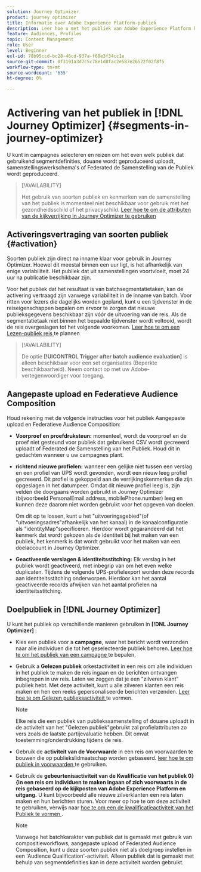 ```yaml
---
solution: Journey Optimizer
product: journey optimizer
title: Informatie over Adobe Experience Platform-publiek
description: Leer hoe u met het publiek van Adobe Experience Platform kunt werken
feature: Audiences, Profiles
topic: Content Management
role: User
level: Beginner
exl-id: 78b95ccd-bc28-46cd-937a-f68e3f34cc1e
source-git-commit: 0f3191a3d7c5c78e1d8fac2e587e26522f02f8f5
workflow-type: tm+mt
source-wordcount: '655'
ht-degree: 0%

---
```


# Activering van het publiek in [!DNL Journey Optimizer] {#segments-in-journey-optimizer}

U kunt in campagnes selecteren en reizen om het even welk publiek dat gebruikend segmentdefinities, douane wordt geproduceerd uploadt, samenstellingswerkschema&#39;s of Federated de Samenstelling van de Publiek wordt geproduceerd.

>[!AVAILABILITY]
>
>Het gebruik van soorten publiek en kenmerken van de samenstelling van het publiek is momenteel niet beschikbaar voor gebruik met het gezondheidsschild of het privacyschild. [ Leer hoe te om de attributen van de kijkverrijking in Journey Optimizer te gebruiken ](../audience/about-audiences.md#enrichment)

## Activeringsvertraging van soorten publiek {#activation}

Soorten publiek zijn direct na inname klaar voor gebruik in Journey Optimizer. Hoewel dit meestal binnen een uur ligt, is het afhankelijk van enige variabiliteit. Het publiek dat uit samenstellingen voortvloeit, moet 24 uur na publicatie beschikbaar zijn.

Voor het publiek dat het resultaat is van batchsegmentatietaken, kan de activering vertraagd zijn vanwege variabiliteit in de inname van batch. Voor ritten voor lezers die dagelijks worden gepland, kunt u een tijdvenster in de reiseigenschappen bepalen om ervoor te zorgen dat nieuwe publieksgegevens beschikbaar zijn vóór de uitvoering van de reis. Als de segmentatietaak niet binnen het bepaalde tijdvenster wordt voltooid, wordt de reis overgeslagen tot het volgende voorkomen. [ Leer hoe te om een Lezen-publiek reis ](../building-journeys/read-audience.md) te plannen

>[!AVAILABILITY]
>
>De optie **[!UICONTROL Trigger after batch audience evaluation]** is alleen beschikbaar voor een set organisaties (Beperkte beschikbaarheid). Neem contact op met uw Adobe-vertegenwoordiger voor toegang.

## Aangepaste upload en Federatieve Audience Composition

Houd rekening met de volgende instructies voor het publiek Aangepaste upload en Federatieve Audience Composition:

* **Voorproef en proefdruksteun:** momenteel, wordt de voorproef en de proef niet gesteund voor publiek dat gebruikend CSV wordt gecreeerd uploadt of Federated de Samenstelling van het Publiek. Houd dit in gedachten wanneer u uw campagnes plant.

* **richtend nieuwe profielen:** wanneer een gelijke niet tussen een verslag en een profiel van UPS wordt gevonden, wordt een nieuw leeg profiel gecreeerd. Dit profiel is gekoppeld aan de verrijkingskenmerken die zijn opgeslagen in het datumpeer. Omdat dit nieuwe profiel leeg is, zijn velden die doorgaans worden gebruikt in Journey Optimizer (bijvoorbeeld PersonalEmail.address, mobilePhone.number) leeg en kunnen deze daarom niet worden gebruikt voor het opgeven van doelen.

  Om dit op te lossen, kunt u het &quot;uitvoeringsgebied&quot;(of &quot;uitvoeringsadres&quot;afhankelijk van het kanaal) in de kanaalconfiguratie als &quot;identityMap&quot;specificeren. Hierdoor wordt gegarandeerd dat het kenmerk dat wordt gekozen als de identiteit bij het maken van een publiek, het kenmerk is dat wordt gebruikt voor het maken van een doelaccount in Journey Optimizer.

* **Geactiveerde verslagen &amp; identiteitsstitching:** Elk verslag in het publiek wordt geactiveerd, met inbegrip van om het even welke duplicaten. Tijdens de volgende UPS-profielexport worden deze records aan identiteitsstitching onderworpen. Hierdoor kan het aantal geactiveerde records afwijken van het aantal profielen na identiteitsstitching.

## Doelpubliek in [!DNL Journey Optimizer]

U kunt het publiek op verschillende manieren gebruiken in **[!DNL Journey Optimizer]** :

* Kies een publiek voor a **campagne**, waar het bericht wordt verzonden naar alle individuen die tot het geselecteerde publiek behoren. [ Leer hoe te om het publiek van een campagne ](../campaigns/create-campaign.md#define-the-audience-audience) te bepalen.

* Gebruik a **Gelezen publiek** orkestactiviteit in een reis om alle individuen in het publiek te maken de reis ingaan en de berichten ontvangen inbegrepen in uw reis. Laten we zeggen dat je een &quot;zilveren klant&quot; publiek hebt. Met deze activiteit, kunt u alle zilveren klanten een reis maken en hen een reeks gepersonaliseerde berichten verzenden. [ Leer hoe te om Gelezen publieksactiviteit ](../building-journeys/read-audience.md#configuring-segment-trigger-activity) te vormen.

  >[!NOTE]
  >
  >Elke reis die een publiek van publiekssamenstelling of douane uploadt in de activiteit van het &quot;Gelezen publiek&quot;gebruikt zal profielattributen zo vers zoals de laatste partijevaluatie hebben. Dit omvat toestemming/onderdrukking tijdens de reis.

* Gebruik de **activiteit van de Voorwaarde** in een reis om voorwaarden te bouwen die op publiekslidmaatschap worden gebaseerd. [ leer hoe te om publiek in voorwaarden ](../building-journeys/condition-activity.md#using-a-segment) te gebruiken.

* Gebruik de **gebeurtenisactiviteit van de Kwalificatie van het publiek 0} {in een reis om individuen te maken ingaan of zich voorwaarts in de reis gebaseerd op de kijkposten van Adobe Experience Platform en uitgang.** U kunt bijvoorbeeld alle nieuwe zilverklanten een reis laten maken en hun berichten sturen. Voor meer op hoe te om deze activiteit te gebruiken, verwijs naar [ hoe te om een de kwalificatieactiviteit van het Publiek te vormen ](../building-journeys/audience-qualification-events.md).

  >[!NOTE]
  >
  >Vanwege het batchkarakter van publiek dat is gemaakt met gebruik van compositieworkflows, aangepaste upload of Federated Audience Composition, kunt u deze soorten publiek niet als doelgroep instellen in een &#39;Audience Qualification&#39;-activiteit. Alleen publiek dat is gemaakt met behulp van segmentdefinities kan in deze activiteit worden gebruikt.
